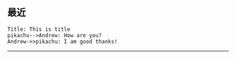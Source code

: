 ## 最近
```sequence{theme=hand}
Title: This is title
pikachu-->Andrew: How are you?
Andrew->>pikachu: I am good thanks!
```
----
